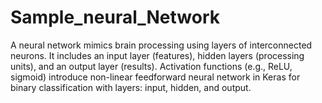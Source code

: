 # Sample_neural_Network
A neural network mimics brain processing using layers of interconnected neurons. It includes an input layer (features), hidden layers (processing units), and an output layer (results). Activation functions (e.g., ReLU, sigmoid) introduce non-linear feedforward neural network in Keras for binary classification with layers: input, hidden, and output.

